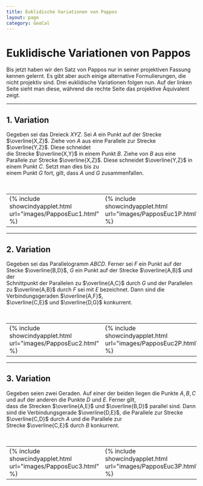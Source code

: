 ```yaml
---
title: Euklidische Variationen von Pappos
layout: page
category: GeoCal
---
```


# Euklidische Variationen von Pappos
Bis jetzt haben wir den Satz von Pappos nur in seiner projektiven Fassung kennen gelernt. Es gibt aber auch einige alternative Formulierungen, die nicht projektiv sind. Drei euklidische Variationen folgen nun. Auf der linken Seite sieht man diese, während die rechte Seite das projektive Äquivalent zeigt.

---

## 1. Variation
Gegeben sei das Dreieck $XYZ$. Sei $A$ ein Punkt auf der Strecke $\overline{X,Z}$. Ziehe von $A$ aus eine Parallele zur Strecke $\overline{Y,Z}$. Diese schneidet<br />
die Strecke $\overline{X,Y}$ in einem Punkt $B$. Ziehe von $B$ aus eine Parallele zur Strecke $\overline{X,Z}$. Diese schneidet $\overline{Y,Z}$ in einem Punkt $C$. Setzt man dies bis zu<br />
einem Punkt $G$ fort, gilt, dass $A$ und $G$ zusammenfallen.

<table >
  <tr>
    <td >
{% include showcindyapplet.html url="images/PapposEuc1.html" %}

</td>
&emsp;
<td>
{% include showcindyapplet.html url="images/PapposEuc1P.html" %}

</td></tr></table>



---

## 2. Variation
Gegeben sei das Parallelogramm $ABCD$. Ferner sei $F$ ein Punkt auf der Stecke $\overline{B,D}$, $G$ ein Punkt auf der Strecke $\overline{A,B}$ und der<br />
Schnittpunkt der Parallelen zu $\overline{A,C}$ durch $G$ und der Parallelen zu $\overline{A,B}$ durch $F$ sei mit $E$ bezeichnet. Dann sind die Verbindungsgeraden $\overline{A,F}$,<br />
$\overline{C,E}$ und $\overline{D,G}$ konkurrent.


<table >
  <tr>
    <td >
{% include showcindyapplet.html url="images/PapposEuc2.html" %}

</td>
&emsp;
<td>
{% include showcindyapplet.html url="images/PapposEuc2P.html" %}

</td></tr></table>



---

## 3. Variation
Gegeben seien zwei Geraden. Auf einer der beiden liegen die Punkte $A, B, C$ und auf der anderen die Punkte $D$ und $E$. Ferner gilt,<br />
dass die Strecken $\overline{A,E}$ und $\overline{B,D}$ parallel sind. Dann sind die Verbindungsgerade $\overline{D,E}$, die Parallele zur Strecke $\overline{C,D}$ durch $A$ und die Parallele zur<br />
Strecke $\overline{C,E}$ durch $B$ konkurrent.

<table >
  <tr>
    <td >
{% include showcindyapplet.html url="images/PapposEuc3.html" %}

</td>
&emsp;
<td>
{% include showcindyapplet.html url="images/PapposEuc3P.html" %}

</td></tr></table>
